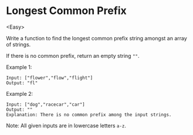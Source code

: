 # Longest Common Prefix

\<Easy>

Write a function to find the longest common prefix string amongst an array of
strings.

If there is no common prefix, return an empty string `""`.

Example 1:

```
Input: ["flower","flow","flight"]
Output: "fl"
```

Example 2:

```
Input: ["dog","racecar","car"]
Output: ""
Explanation: There is no common prefix among the input strings.
```

Note: All given inputs are in lowercase letters `a-z`.
